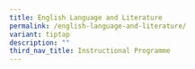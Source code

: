 ```yaml
---
title: English Language and Literature
permalink: /english-language-and-literature/
variant: tiptap
description: ""
third_nav_title: Instructional Programme
---
```

